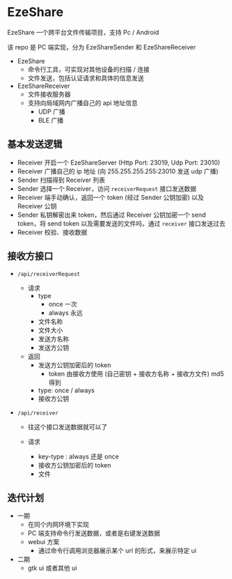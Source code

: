 # EzeShare
EzeShare 一个跨平台文件传输项目，支持 Pc / Android

该 repo 是 PC 端实现，分为 EzeShareSender 和 EzeShareReceiver 

- EzeShare
  - 命令行工具，可实现对其他设备的扫描 / 连接
  - 文件发送，包括认证请求和具体的信息发送
- EzeShareReceiver
  - 文件接收服务器
  - 支持向局域网内广播自己的 api 地址信息
    - UDP 广播
    - BLE 广播

## 基本发送逻辑
 - Receiver 开启一个 EzeShareServer (Http Port: 23019, Udp Port: 23010)
 - Receiver 广播自己的 ip 地址 (向 255.255.255.255:23010 发送 udp 广播)
 - Sender 扫描得到 Receiver 列表
 - Sender 选择一个 Receiver，访问 `receiverRequest` 接口发送数据
 - Receiver 端手动确认，返回一个 token (经过 Sender 公钥加密) 以及 Receiver 公钥
 - Sender 私钥解密出来 token，然后通过 Receiver 公钥加密一个 send token，将 send token 以及需要发送的文件吗，通过 `receiver` 接口发送过去
 - Receiver 校验、接收数据

## 接收方接口
- `/api/receiverRequest`

  - 请求
    - type
      - once 一次
      - always 永远
    - 文件名称
    - 文件大小
    - 发送方名称
    - 发送方公钥
  - 返回
    - 发送方公钥加密后的 token
      - token 由接收方使用 (自己密钥 + 接收方名称 + 接收方文件) md5 得到
    - type: once / always
    - 接收方公钥

- `/api/receiver`

  - 往这个接口发送数据就可以了

  - 请求

    - key-type : always 还是 once
    - 接收方公钥加密后的 token
    - 文件


## 迭代计划

- 一期
  - 在同个内网环境下实现
  - PC 端支持命令行发送数据，或者是右键发送数据
  - webui 方案
    - 通过命令行调用浏览器展示某个 url 的形式，来展示特定 ui
- 二期
  - gtk ui 或者其他 ui